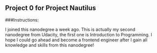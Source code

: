 ## Project 0 for Project Nautilus ##

###Instructions:

I joined this nanodegree a week ago. This is actually my second nanodegree from Udacity, the first one is Introduction to Programming.
I hope I could go ahead and become a frontend engineer after I gain all knowledge and skills from this nanodegree!
